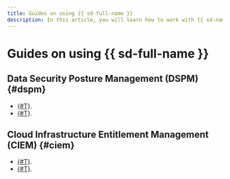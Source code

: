 ```yaml
---
title: Guides on using {{ sd-full-name }}
description: In this article, you will learn how to work with {{ sd-name }} in {{ yandex-cloud }}.
---
```


# Guides on using {{ sd-full-name }}

## Data Security Posture Management (DSPM) {#dspm}

* [{#T}](./dspm/create-data-source.md).
* [{#T}](./dspm/create-scan.md).

## Cloud Infrastructure Entitlement Management (CIEM) {#ciem}

* [{#T}](./ciem/view-permissions.md).
* [{#T}](./ciem/revoke-permissions.md).